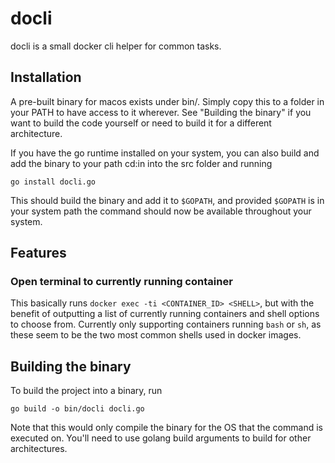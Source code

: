 # docli

docli is a small docker cli helper for common tasks.

## Installation

A pre-built binary for macos exists under bin/. Simply copy this to a folder in your PATH to have access to it wherever. See "Building the binary" if you want to build the code yourself or need to build it for a different architecture.

If you have the go runtime installed on your system, you can also build and add the binary to your path cd:in into the src folder and running
```
go install docli.go
```

This should build the binary and add it to ```$GOPATH```, and provided ```$GOPATH``` is in your system path the command should now be available throughout your system.



## Features

### Open terminal to currently running container

This basically runs ```docker exec -ti <CONTAINER_ID> <SHELL>```, but with the benefit of outputting a list of currently running containers and shell options to choose from. Currently only supporting containers running ```bash``` or ```sh```, as these seem to be the two most common shells used in docker images.


## Building the binary

To build the project into a binary, run
```
go build -o bin/docli docli.go
```

Note that this would only compile the binary for the OS that the command is executed on. You'll need to use golang build arguments to build for other architectures.
